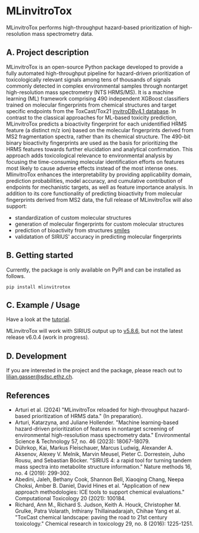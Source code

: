 # MLinvitroTox

MLinvitroTox performs high-throughput hazard-based prioritization of high-resolution mass spectrometry data.


## A. Project description

MLinvitroTox is an open-source Python package developed to provide a fully automated high-throughput pipeline for hazard-driven prioritization of toxicologically relevant signals among tens of thousands of signals commonly detected in complex environmental samples through nontarget high-resolution mass spectrometry (NTS HRMS/MS). It is a machine learning (ML) framework comprising 490 independent XGBoost classifiers trained on molecular fingerprints from chemical structures and target specific endpoints from the ToxCast/Tox21 [invitroDBv4.1 database](https://www.epa.gov/comptox-tools/exploring-toxcast-data). In contrast to the classical approaches for ML-based toxicity prediction, MLinvitroTox predicts a bioactivity fingerprint for each unidentified HRMS feature (a distinct m/z ion) based on the molecular fingerprints derived from MS2 fragmentation spectra, rather than its chemical structure. The 490-bit binary bioactivity fingerprints are used as the basis for prioritizing the HRMS features towards further elucidation and analytical confirmation. This approach adds toxicological relevance to environmental analysis by focusing the time-consuming molecular identification efforts on features most likely to cause adverse effects instead of the most intense ones. MlinvitroTox enhances the interpretability by providing applicability domain, prediction probabilities, model accuracy, and cumulative contribution of endpoints for mechanistic targets, as well as feature importance analysis. In addition to its core functionality of predicting bioactivity from molecular fingerprints derived from MS2 data, the full release of MLinvitroTox will also support:

- standardization of custom molecular structures
- generation of molecular fingerprints for custom molecular structures
- prediction of bioactivity from structures [smiles](https://archive.epa.gov/med/med_archive_03/web/html/smiles.html)
- validatation of SIRIUS' accuracy in predicting molecular fingerprints


## B. Getting started

Currently, the package is only available on PyPI and can be installed as follows. 

```
pip install mlinvitrotox
```


## C. Example / Usage

Have a look at the [tutorial](https://renkulab.io/projects/expectmine/mlinvitrotox-tutorial). 

MLinvitroTox will work with SIRIUS output up to [v5.8.6](https://github.com/bright-giant/sirius/releases/tag/v5.8.6), but not the latest release v6.0.4 (work in progress).


## D. Development

If you are interested in the project and the package, please reach out to <lilian.gasser@sdsc.ethz.ch>.


## References
- Arturi et al. (2024) "MLinvitroTox reloaded for high-throughput hazard-based prioritization of HRMS data." (In preparation).
- Arturi, Katarzyna, and Juliane Hollender. "Machine learning-based hazard-driven prioritization of features in nontarget screening of environmental high-resolution mass spectrometry data." Environmental Science & Technology 57, no. 46 (2023): 18067-18079.
- Dührkop, Kai, Markus Fleischauer, Marcus Ludwig, Alexander A. Aksenov, Alexey V. Melnik, Marvin Meusel, Pieter C. Dorrestein, Juho Rousu, and Sebastian Böcker. "SIRIUS 4: a rapid tool for turning tandem mass spectra into metabolite structure information." Nature methods 16, no. 4 (2019): 299-302.
- Abedini, Jaleh, Bethany Cook, Shannon Bell, Xiaoqing Chang, Neepa Choksi, Amber B. Daniel, David Hines et al. "Application of new approach methodologies: ICE tools to support chemical evaluations." Computational Toxicology 20 (2021): 100184.
- Richard, Ann M., Richard S. Judson, Keith A. Houck, Christopher M. Grulke, Patra Volarath, Inthirany Thillainadarajah, Chihae Yang et al. "ToxCast chemical landscape: paving the road to 21st century toxicology." Chemical research in toxicology 29, no. 8 (2016): 1225-1251.

